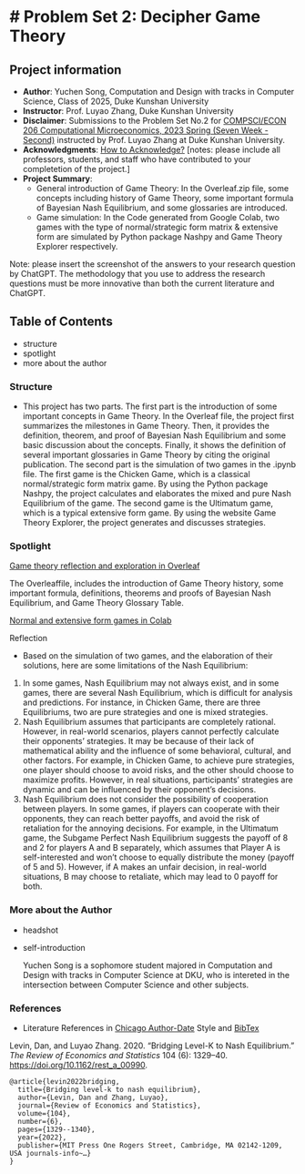 # # Problem Set 2: Decipher Game Theory
## Project information
- **Author**: Yuchen Song, Computation and Design with tracks in Computer Science, Class of 2025, Duke Kunshan University
- **Instructor**: Prof. Luyao Zhang, Duke Kunshan University
- **Disclaimer**: Submissions to the Problem Set No.2 for [COMPSCI/ECON 206 Computational Microeconomics, 2023 Spring (Seven Week - Second)](https://ce.pubpub.org/) instructed by Prof. Luyao Zhang at Duke Kunshan University.
- **Acknowledgments**: [How to Acknowledge?](https://www.scribbr.co.uk/thesis-dissertation/acknowledgements/)
[notes: please include all professors, students, and staff who have contributed to your completetion of the project.]
- **Project Summary**: 
  - General introduction of Game Theory: In the Overleaf.zip file, some concepts including history of Game Theory, some important formula of Bayesian Nash Equilibrium, and some glossaries are introduced.
  - Game simulation: In the Code generated from Google Colab, two games with the type of normal/strategic form matrix & extensive form are simulated by Python package Nashpy and Game Theory Explorer respectively.
  
   
Note: please insert the screenshot of the answers to your research question by ChatGPT. The methodology that you use to address the research questions must be more innovative than both the current literature and ChatGPT. 

## Table of Contents

- structure
- spotlight
- more about the author

### Structure
- This project has two parts. The first part is the introduction of some important concepts in Game Theory. In the Overleaf file, the project first summarizes the milestones in Game Theory. Then, it provides the definition, theorem, and proof of Bayesian Nash Equilibrium and some basic discussion about the concepts. Finally, it shows the definition of several important glossaries in Game Theory by citing the original publication. The second part is the simulation of two games in the .ipynb file. The first game is the Chicken Game, which is a classical normal/strategic form matrix game. By using the Python package Nashpy, the project calculates and elaborates the mixed and pure Nash Equilibrium of the game. The second game is the Ultimatum game, which is a typical extensive form game. By using the website Game Theory Explorer, the project generates and discusses strategies.

### Spotlight
[Game theory reflection and exploration in Overleaf](https://github.com/Rising-Stars-by-Sunshine/csecon206-Yuchen-PS2/blob/main/code/CSECON206_ProblemSet2_Spring2023_Yuchen%20(1).pdf)

The Overleaffile, includes the introduction of Game Theory history, some important formula, definitions, theorems and proofs of Bayesian Nash Equilibrium, and Game Theory Glossary Table.

[Normal and extensive form games in Colab]()

Reflection

- Based on the simulation of two games, and the elaboration of their solutions, here are some limitations of the Nash Equilibrium: 
1.	In some games, Nash Equilibrium may not always exist, and in some games, there are several Nash Equilibrium, which is difficult for analysis and predictions. For instance, in Chicken Game, there are three Equilibriums, two are pure strategies and one is mixed strategies. 
2.	Nash Equilibrium assumes that participants are completely rational. However, in real-world scenarios, players cannot perfectly calculate their opponents’ strategies. It may be because of their lack of mathematical ability and the influence of some behavioral, cultural, and other factors. For example, in Chicken Game, to achieve pure strategies, one player should choose to avoid risks, and the other should choose to maximize profits. However, in real situations, participants’ strategies are dynamic and can be influenced by their opponent’s decisions.
3.	Nash Equilibrium does not consider the possibility of cooperation between players. In some games, if players can cooperate with their opponents, they can reach better payoffs, and avoid the risk of retaliation for the annoying decisions. For example, in the Ultimatum game, the Subgame Perfect Nash Equilibrium suggests the payoff of 8 and 2 for players A and B separately, which assumes that Player A is self-interested and won’t choose to equally distribute the money (payoff of 5 and 5). However, if A makes an unfair decision, in real-world situations, B may choose to retaliate, which may lead to 0 payoff for both.


### More about the Author
- headshot
- self-introduction

  Yuchen Song is a sophomore student majored in Computation and Design with tracks in Computer Science at DKU, who is intereted in the intersection between Computer Science and other subjects.


### References

- Literature References in [Chicago Author-Date](https://www.chicagomanualofstyle.org/tools_citationguide/citation-guide-2.html) Style and [BibTex](https://scholar.google.com/) 

Levin, Dan, and Luyao Zhang. 2020. “Bridging Level-K to Nash Equilibrium.” *The Review of Economics and Statistics* 104 (6): 1329–40. https://doi.org/10.1162/rest_a_00990.

```
@article{levin2022bridging,
  title={Bridging level-k to nash equilibrium},
  author={Levin, Dan and Zhang, Luyao},
  journal={Review of Economics and Statistics},
  volume={104},
  number={6},
  pages={1329--1340},
  year={2022},
  publisher={MIT Press One Rogers Street, Cambridge, MA 02142-1209, USA journals-info~…}
}
```

